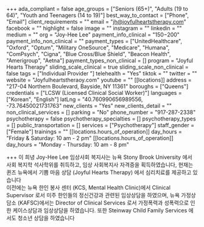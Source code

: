 +++
ada_compliant = false
age_groups = ["Seniors (65+)", "Adults (19 to 64)", "Youth and Teenagers (14 to 19)"]
best_way_to_contact = ["Phone", "Email"]
client_requirements = ""
email = "jh@joyfulheartstherapy.com"
facebook = ""
highlight = false
image = ""
instagram = ""
linkedin = ""
medium = ""
org = "Joy-Hee Lee"
payment_info_clinical = "$150-$200"
payment_info_non_clinical = ""
payment_types = ["UnitedHealthcare", "Oxford", "Optum", "Military OneSource", "Medicare", "Humana", "ComPsych", "Cigna", "Blue Cross/Blue Shield", "Beacon Health", "Amerigroup", "Aetna"]
payment_types_non_clinical = []
program = "Joyful Hearts Therapy"
sliding_scale_clinical = true
sliding_scale_non_clinical = false
tags = ["Individual Provider "]
telehealth = "Yes"
tiktok = ""
twitter = ""
website = "Joyfulheartstheraoy.com"
youtube = ""
[[locations]]
address = "217-04 Northern Boulevard, Bayside, NY 11361"
boroughs = ["Queens"]
credentials = ["LCSW (Licensed Clinical Social Worker)"]
languages = ["Korean", "English"]
latLng = "40.760990656989556, -73.76450021731763"
new_clients = "Yes"
new_clients_detail = ""
non_clinical_services = []
parking = "No"
phone_number = "917-287-2338"
psychotherapy = false
psychotherapy_specialties = []
psychotherapy_types = []
public_transportation = []
services = ["Psychotherapy"]
staff_gender = ["Female"]
trainings = ""
[[locations.hours_of_operation]]
day_hours = "Friday & Saturday: 10 am - 2 pm"
[[locations.hours_of_operation]]
day_hours = "Monday - Thursday: 10 am - 8 pm"

+++
이 희녕 Joy-Hee Lee 임상사회 복지사는 뉴욕 Stony Brook University 에서 사회 복지학 석사학위를 취득하고, 임상 사회복지사 자격증을 획득하였습니다, 현재는 퀸즈 뉴욕에서 기쁨 마음 상담 (Joyful Hearts Therapy) 에서 심리치료를 제공하고 있습니다  
이전에는 뉴욕 한인 봉사 센터 (KCS, Mental Health Clinic)에서 Clinical Supervisor 로서 미주 한인들의 정신건강과 관련된 임상상담을 하였으며, 뉴욕 가정상담소 (KAFSC)에서는 Director of Clinical Services 로서 가정폭력과 성폭력으로 인한 케이스상담과 임상상담을 하였습니다. 또한 Steinway Child Family Services 에서도 청소년 상담을 하였습니다